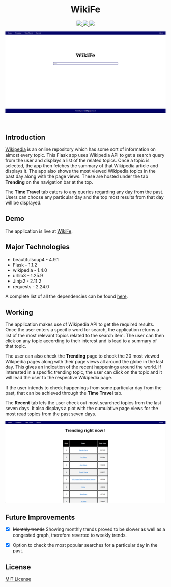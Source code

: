 <h1 align="center"> 
  WikiFe
  </h1>

<p align="center">
  <a href="https://www.python.org">
    <img src="https://img.shields.io/badge/MADE%20WITH%20-Python-blueviolet" height="20">
  </a>
  <a href="LICENSE">
    <img src="https://img.shields.io/badge/License-MIT-brightgreen.svg" height="20">
  </a>
  <a href="https://wikife.herokuapp.com/">
    <img src="https://img.shields.io/badge/Website-Up-success" height="20">
  </a>
</p>

<p align="center">
  <img src = "Assets/WikiFe - Home.png">
  </p>
  
<br>  
<h2>Introduction</h2>
<p> <a href="https://www.wikipedia.org/">Wikipedia</a> is an online repository which has some sort of information on almost every topic. This Flask app uses Wikipedia API to get a search query from the user and displays a list of the related topics. Once a topic is selected, the app then fetches the summary of that Wikipedia article and displays it.
The app also shows the most viewed Wikipedia topics in the past day along with the page views. These are hosted under the tab <b>Trending</b> on the navigation bar at the top.</p>
<p> The <b>Time Travel</b> tab caters to any queries regarding any day from the past. Users can choose any particular day and the top most results from that day will be displayed. </p>

<h2>Demo</h2>
<p> The application is live at <a href="https://wikife.herokuapp.com/" target="_blank">WikiFe</a>.</p>

<h2>Major Technologies</h2>
<ul type="disc">
  <li>beautifulsoup4 - 4.9.1</li>
  <li>Flask - 1.1.2</li>
  <li>wikipedia - 1.4.0</li>
  <li>urllib3 - 1.25.9</li>
  <li>Jinja2 - 2.11.2</li>
  <li>requests - 2.24.0</li>
</ul>
<p> A complete list of all the dependencies can be found <a href="requirements.txt"> here</a>.</p>

<h2>Working</h2>
<p> The application makes use of Wikipedia API to get the required results. Once the user enters a specific word for search, the application returns a list of the most relevant topics related to the search item. The user can then click on any topic according to their interest and is lead to a summary of that topic.</p>
<p> The user can also check the <b>Trending</b> page to check the 20 most viewed Wikipedia pages along with their page views all around the globe in the last day. This gives an indication of the recent happenings around the world. If interested in a specific trending topic, the user can click on the topic and it will lead the user to the respective Wikipedia page.</p>
<p>If the user intends to check happenings from some particular day from the past, that can be achieved through the <b>Time Travel</b> tab.</p>
<p> The <b>Recent</b> tab lets the user check out most searched topics from the last seven days. It also displays a plot with the cumulative page views for the most read topics from the past seven days.</p>

<p align="center">
  <img src="Assets/WikiFe - Trending.png">
</p>
  
<h2>Future Improvements</h2>

- [x] <del>Monthly trends</del> Showing monthly trends proved to be slower as well as a congested graph, therefore reverted to weekly trends.  
- [x] Option to check the most popular searches for a particular day in the past.



<h2>License</h2>
<a href="LICENSE">MIT License</a>



